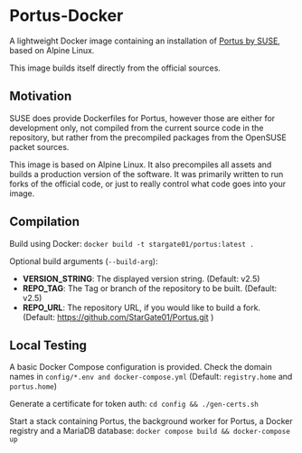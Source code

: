 # Portus-Docker
A lightweight Docker image containing an installation of [Portus by SUSE](https://github.com/SUSE/Portus.git), based on Alpine Linux.

This image builds itself directly from the official sources.

## Motivation

SUSE does provide Dockerfiles for Portus, however those are either for development only, not compiled from the current source code in the repository, but rather from the precompiled packages from the OpenSUSE packet sources.

This image is based on Alpine Linux. It also precompiles all assets and builds a production version of the software. It was primarily written to run forks of the official code, or just to really control what code goes into your image.

## Compilation
Build using Docker: `docker build -t stargate01/portus:latest .`

Optional build arguments (`--build-arg`):
 - **VERSION_STRING**: The displayed version string. (Default: v2.5)
 - **REPO_TAG**: The Tag or branch of the repository to be built. (Default: v2.5)
 - **REPO_URL**: The repository URL, if you would like to build a fork. (Default: https://github.com/StarGate01/Portus.git )

## Local Testing
A basic Docker Compose configuration is provided. Check the domain names in `config/*.env and docker-compose.yml` (Default: `registry.home` and `portus.home`)

Generate a certificate for token auth: `cd config && ./gen-certs.sh`

Start a stack containing Portus, the background worker for Portus, a Docker registry and a MariaDB database: `docker compose build && docker-compose up`
